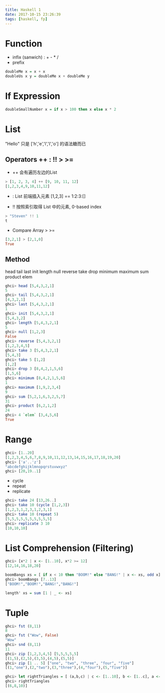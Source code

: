 ```yaml
---
title: Haskell 1
date: 2017-10-15 23:26:39
tags: [haskell, fp]
---
```


# Function
* infix (sanwich) : + - * /
* prefix

```haskell
doubleMe x = x + x
doubleUs x y = doubleMe x + doubleMe y
```
# If Expression

```haskell
doubleSmallNumber x = if x > 100 then x else x * 2
```

# List

"Hello" 只是 ['h','e','l','l','o'] 的语法糖而已

## Operators ++ : !! > >=
- ++ 会有遍历左边的List
```haskell
> [1, 2, 3, 4] ++ [9, 10, 11, 12]
[1,2,3,4,9,10,11,12]
```
- : List 前端插入元素
[1,2,3]   ==  1:2:3:[]

- !! 按照索引取得 List 中的元素, 0-based index
```haskell
> "Steven" !! 1
t
```
- Compare Array > >=
```haskell
[3,2,1] > [2,1,0]  
True  
```

## Method
head tail last init length null reverse take drop minimum maximum sum product elem
```haskell
ghci> head [5,4,3,2,1] 
5
ghci> tail [5,4,3,2,1]  
[4,3,2,1]
ghci> last [5,4,3,2,1]  
1
ghci> init [5,4,3,2,1]
[5,4,3,2]
ghci> length [5,4,3,2,1]  
5
ghci> null [1,2,3]  
False  
ghci> reverse [5,4,3,2,1]  
[1,2,3,4,5]
ghci> take 3 [5,4,3,2,1]  
[5,4,3]  
ghci> take 5 [1,2]  
[1,2]  
ghci> drop 3 [8,4,2,1,5,6]  
[1,5,6]  
ghci> minimum [8,4,2,1,5,6]  
1  
ghci> maximum [1,9,2,3,4]  
9
ghci> sum [5,2,1,6,3,2,5,7]  
31  
ghci> product [6,2,1,2]  
24  
ghci> 4 `elem` [3,4,5,6]  
True  
```

# Range
```haskell
ghci> [1..20]
[1,2,3,4,5,6,7,8,9,10,11,12,13,14,15,16,17,18,19,20]
ghci> ['a'..'z']
"abcdefghijklmnopqrstuvwxyz"
ghci> [20,19..1]
```
- cycle
- repeat
- replicate

```haskell
ghci> take 24 [13,26..]
ghci> take 10 (cycle [1,2,3])
[1,2,3,1,2,3,1,2,3,1]
ghci> take 10 (repeat 5)
[5,5,5,5,5,5,5,5,5,5]
ghci> replicate 3 10
[10,10,10]
```
# List Comprehension (Filtering)
```haskell
ghci> [x*2 | x <- [1..10], x*2 >= 12]
[12,14,16,18,20]
```
```haskell
boomBangs xs = [ if x < 10 then "BOOM!" else "BANG!" | x <- xs, odd x]
ghci> boomBangs [7..13]
["BOOM!","BOOM!","BANG!","BANG!"]
```

```haskell
length' xs = sum [1 | _ <- xs]
```

# Tuple
```haskell
ghci> fst (8,11)
8
ghci> fst ("Wow", False)
"Wow"
ghci> snd (8,11)
11
ghci> zip [1,2,3,4,5] [5,5,5,5,5]
[(1,5),(2,5),(3,5),(4,5),(5,5)]
ghci> zip [1 .. 5] ["one", "two", "three", "four", "five"]
[(1,"one"),(2,"two"),(3,"three"),(4,"four"),(5,"five")]
```

```haskell
ghci> let rightTriangles = [ (a,b,c) | c <- [1..10], b <- [1..c], a <- [1..b], a^2 + b^2 == c^2, a+b+c == 24]
ghci> rightTriangles
[(6,8,10)]
```